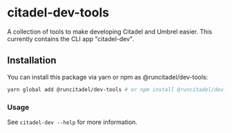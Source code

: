 # citadel-dev-tools

A collection of tools to make developing Citadel and Umbrel easier.
This currently contains the CLI app "citadel-dev".

## Installation

You can install this package via yarn or npm as @runcitadel/dev-tools:

```bash
yarn global add @runcitadel/dev-tools # or npm install @runcitadel/dev-tools -g
```

### Usage

See `citadel-dev --help` for more information.
